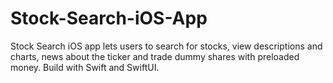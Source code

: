 # Stock-Search-iOS-App
Stock Search iOS app lets users to search for stocks, view descriptions and charts, news about the ticker and trade dummy shares with preloaded money. Build with Swift and SwiftUI.
